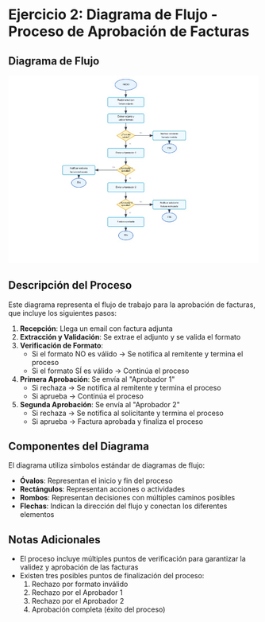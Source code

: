 # Ejercicio 2: Diagrama de Flujo - Proceso de Aprobación de Facturas
## Diagrama de Flujo

![Diagrama de Flujo de Aprobación de Facturas](https://github.com/corpasdev/DesarrolloPruebaJuniorIA/blob/main/imagen-diagrama-flujo2/diagram-flujo2.jpeg)

## Descripción del Proceso

Este diagrama representa el flujo de trabajo para la aprobación de facturas, que incluye los siguientes pasos:

1. **Recepción**: Llega un email con factura adjunta
2. **Extracción y Validación**: Se extrae el adjunto y se valida el formato
3. **Verificación de Formato**:
   - Si el formato NO es válido → Se notifica al remitente y termina el proceso
   - Si el formato SÍ es válido → Continúa el proceso
4. **Primera Aprobación**: Se envía al "Aprobador 1"
   - Si rechaza → Se notifica al remitente y termina el proceso
   - Si aprueba → Continúa el proceso
5. **Segunda Aprobación**: Se envía al "Aprobador 2"
   - Si rechaza → Se notifica al solicitante y termina el proceso
   - Si aprueba → Factura aprobada y finaliza el proceso

## Componentes del Diagrama

El diagrama utiliza símbolos estándar de diagramas de flujo:
- **Óvalos**: Representan el inicio y fin del proceso
- **Rectángulos**: Representan acciones o actividades
- **Rombos**: Representan decisiones con múltiples caminos posibles
- **Flechas**: Indican la dirección del flujo y conectan los diferentes elementos



## Notas Adicionales

- El proceso incluye múltiples puntos de verificación para garantizar la validez y aprobación de las facturas
- Existen tres posibles puntos de finalización del proceso:
  1. Rechazo por formato inválido
  2. Rechazo por el Aprobador 1
  3. Rechazo por el Aprobador 2
  4. Aprobación completa (éxito del proceso)
